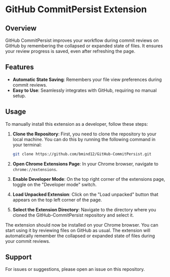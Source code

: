 # GitHub CommitPersist Extension

## Overview
GitHub CommitPersist improves your workflow during commit reviews on GitHub by remembering the collapsed or expanded state of files. It ensures your review progress is saved, even after refreshing the page.

## Features
- **Automatic State Saving**: Remembers your file view preferences during commit reviews.
- **Easy to Use**: Seamlessly integrates with GitHub, requiring no manual setup.

## Usage

To manually install this extension as a developer, follow these steps:

1. **Clone the Repository**: First, you need to clone the repository to your local machine. You can do this by running the following command in your terminal:

    ```bash
    git clone https://github.com/bmind12/GitHub-CommitPersist.git
    ```

2. **Open Chrome Extensions Page**: In your Chrome browser, navigate to `chrome://extensions`.

3. **Enable Developer Mode**: On the top right corner of the extensions page, toggle on the "Developer mode" switch.

4. **Load Unpacked Extension**: Click on the "Load unpacked" button that appears on the top left corner of the page.

5. **Select the Extension Directory**: Navigate to the directory where you cloned the GitHub-CommitPersist repository and select it.

The extension should now be installed on your Chrome browser. You can start using it by reviewing files on GitHub as usual. The extension will automatically remember the collapsed or expanded state of files during your commit reviews.

## Support
For issues or suggestions, please open an issue on this repository.
